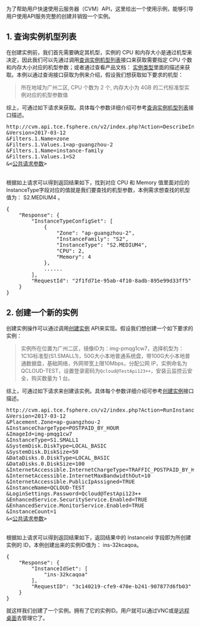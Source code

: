 为了帮助用户快速使用云服务器（CVM）API，这里给出一个使用示例，能够引导用户使用API服务完整的创建并销毁一个实例。


## 1. 查询实例机型列表

在创建实例前，我们首先需要确定其机型，实例的 CPU 和内存大小是通过机型来决定，因此我们可以先通过调用[查询实例机型列表](/document/api/213/9391)接口来获取需要指定 CPU 个数和内存大小对应的机型参数；或者通过查看产品文档： [实例类型](/document/product/213/11518)里面的描述来获取。本例以通过查询接口获取为例来介绍，假设我们想获取如下要求的机型：
>所在地域为广州二区, CPU 个数为 2 个, 内存大小为 4GB 的二代标准型实例对应的机型参数值

综上，可通过如下请求来获取。具体每个参数详细介绍可参考[查询实例机型列表](/document/api/213/9391)接口描述。

<pre>
http://cvm.api.tce.fsphere.cn/v2/index.php?Action=DescribeInstanceTypeConfigs
&Version=2017-03-12
&Filters.1.Name=zone
&Filters.1.Values.1=ap-guangzhou-2
&Filters.1.Name=instance-family
&Filters.1.Values.1=S2
&<<a href="/document/api/213/11650">公共请求参数</a>>
</pre>

<br>根据如上请求可以得到返回结果如下，找到对应 CPU 和 Memory 值里面对应的InstanceType字段对应的值就是我们要查找的机型参数，本例需求想查找的机型值为： S2.MEDIUM4 。

<pre>
{
    "Response": {
        "InstanceTypeConfigSet": [
            {
                "Zone": "ap-guangzhou-2",
                "InstanceFamily": "S2",
                "InstanceType": "S2.MEDIUM4",
                "CPU": 2,
                "Memory": 4
            },
            ......
        ],
        "RequestId": "2f1fd71e-95ab-4f10-8adb-895e99d33ff5"
    }
}
</pre>

## 2. 创建一个新的实例

创建实例操作可以通过调用[创建实例](/document/api/213/9384) API来实现。假设我们想创建一个如下要求的实例：
>实例所在位置为广州二区，镜像ID为：img-pmqg1cw7，选择机型为：1C1G标准型(S1.SMALL1)，50G大小本地普通系统盘，带100G大小本地普通数据盘，基础网络，外网带宽上限10Mbps，分配公网 IP，实例命名为 QCLOUD-TEST，设置登录密码为`Qcloud@TestApi123++`，安装云监控云安全，购买数量为 1 台。

综上，可通过如下请求来创建该实例。具体每个参数详细介绍可参考[创建实例](/document/api/213/9384)接口描述。
<pre>
http://cvm.api.tce.fsphere.cn/v2/index.php?Action=RunInstances
&Version=2017-03-12
&Placement.Zone=ap-guangzhou-2
&InstanceChargeType=POSTPAID_BY_HOUR
&ImageId=img-pmqg1cw7
&InstanceType=S1.SMALL1
&SystemDisk.DiskType=LOCAL_BASIC
&SystemDisk.DiskSize=50
&DataDisks.0.DiskType=LOCAL_BASIC
&DataDisks.0.DiskSize=100
&InternetAccessible.InternetChargeType=TRAFFIC_POSTPAID_BY_HOUR
&InternetAccessible.InternetMaxBandwidthOut=10
&InternetAccessible.PublicIpAssigned=TRUE
&InstanceName=QCLOUD-TEST
&LoginSettings.Password=Qcloud@TestApi123++
&EnhancedService.SecurityService.Enabled=TRUE
&EnhancedService.MonitorService.Enabled=TRUE
&InstanceCount=1
&<<a href="/document/api/213/11650">公共请求参数</a>>
</pre>

<br>根据如上请求可以得到返回结果如下，返回结果中的 InstanceId 字段即为所创建实例的 ID，本例创建出来的实例ID值为： ins-32kcaqoa。

<pre>
{
    "Response": {
        "InstanceIdSet": [
            "ins-32kcaqoa"
        ],
        "RequestID": "3c140219-cfe9-470e-b241-907877d6fb03"
    }
}
</pre>

就这样我们创建了一个实例。拥有了它的实例ID。用户就可以通过VNC或是[远程桌面](/doc/product/213/2154)去管理它了。

